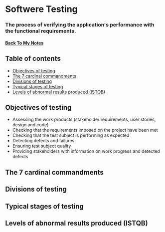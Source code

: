 <h1>Softwere Testing</h1>
<h3>The process of verifying the application's performance with the functional requirements.
</h3>
<h4><a href="https://github.com/Prime2390/Prime2390/blob/main/MyNote.md">Back To My Notes</a></h4>

<h2 id=0>Table of contents</h2>
<ul>
  <li><a href="#1">Objectives of testing</a></li>
  <li><a href="#2">The 7 cardinal commandments</a></li>
  <li><a href="#3">Divisions of testing</a></li>
  <li><a href="#4">Typical stages of testing</a></li>
  <li><a href="#5">Levels of abnormal results produced (ISTQB)</a></li>
</ul>

<h2 id=1>Objectives of testing</h2>
<ul>
  <li>Assessing the work products (stakeholder requirements, user stories, design and code)
</li>
  <li>Checking that the requirements imposed on the project have been met</li>
  <li>Checking that the test subject is performing as expected
</li>
  <li>Detecting defects and failures</li>
  <li>Ensuring test subject quality</li>
  <li>Providing stakeholders with information on work progress and detected defects
</li>
</ul>
<h2 id=2>The 7 cardinal commandments</h2>
<h2 id=3>Divisions of testing</h2>
<h2 id=4>Typical stages of testing</h2>
<h2 id=5>Levels of abnormal results produced (ISTQB)</h2>
